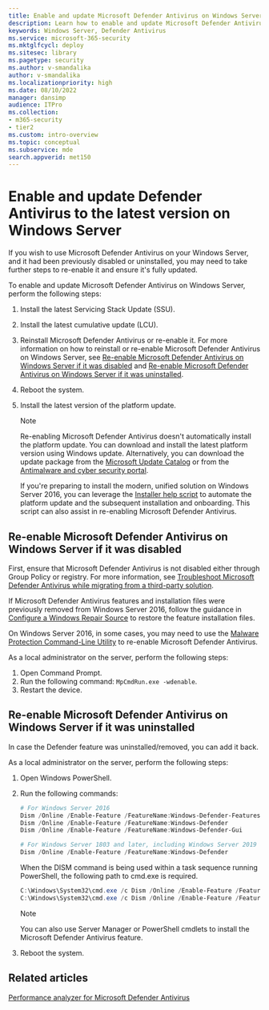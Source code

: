 ```yaml
---
title: Enable and update Microsoft Defender Antivirus on Windows Server
description: Learn how to enable and update Microsoft Defender Antivirus on Windows Server
keywords: Windows Server, Defender Antivirus
ms.service: microsoft-365-security
ms.mktglfcycl: deploy
ms.sitesec: library
ms.pagetype: security
ms.author: v-smandalika
author: v-smandalika
ms.localizationpriority: high
ms.date: 08/10/2022
manager: dansimp
audience: ITPro
ms.collection: 
- m365-security
- tier2
ms.custom: intro-overview
ms.topic: conceptual
ms.subservice: mde
search.appverid: met150
---
```


# Enable and update Defender Antivirus to the latest version on Windows Server

If you wish to use Microsoft Defender Antivirus on your Windows Server, and it had been previously disabled or uninstalled, you may need to take further steps to re-enable it and ensure it's fully updated.

To enable and update Microsoft Defender Antivirus on Windows Server, perform the following steps:

1. Install the latest Servicing Stack Update (SSU).
2. Install the latest cumulative update (LCU).
3. Reinstall Microsoft Defender Antivirus or re-enable it. For more information on how to reinstall or re-enable Microsoft Defender Antivirus on Windows Server, see [Re-enable Microsoft Defender Antivirus on Windows Server if it was disabled](#re-enable-microsoft-defender-antivirus-on-windows-server-if-it-was-disabled) and [Re-enable Microsoft Defender Antivirus on Windows Server if it was uninstalled](#re-enable-microsoft-defender-antivirus-on-windows-server-if-it-was-uninstalled).
4. Reboot the system.
5. Install the latest version of the platform update.

   > [!NOTE]
   > Re-enabling Microsoft Defender Antivirus doesn't automatically install the platform update. You can download and install the latest platform version using Windows update. Alternatively, you can download the update package from the [Microsoft Update Catalog](https://www.catalog.update.microsoft.com/Search.aspx?q=KB4052623) or from the [Antimalware and cyber security portal](https://go.microsoft.com/fwlink/?linkid=870379&arch=x64).
   >  
   > If you're preparing to install the modern, unified solution on Windows Server 2016, you can leverage the [Installer help script](https://github.com/microsoft/mdefordownlevelserver/blob/main/Install.ps1) to automate the platform update and the subsequent installation and onboarding. This script can also assist in re-enabling Microsoft Defender Antivirus.

## Re-enable Microsoft Defender Antivirus on Windows Server if it was disabled

First, ensure that Microsoft Defender Antivirus is not disabled either through Group Policy or registry. For more information, see [Troubleshoot Microsoft Defender Antivirus while migrating from a third-party solution](/microsoft-365/security/defender-endpoint/troubleshoot-microsoft-defender-antivirus-when-migrating).

If Microsoft Defender Antivirus features and installation files were previously removed from Windows Server 2016, follow the guidance in [Configure a Windows Repair Source](/windows-hardware/manufacture/desktop/configure-a-windows-repair-source) to restore the feature installation files.

On Windows Server 2016, in some cases, you may need to use the [Malware Protection Command-Line Utility](command-line-arguments-microsoft-defender-antivirus.md) to re-enable Microsoft Defender Antivirus.

As a local administrator on the server, perform the following steps:

1. Open Command Prompt.
2. Run the following command:
   `MpCmdRun.exe -wdenable`.
3. Restart the device.

## Re-enable Microsoft Defender Antivirus on Windows Server if it was uninstalled

In case the Defender feature was uninstalled/removed, you can add it back.

As a local administrator on the server, perform the following steps:

1. Open Windows PowerShell.

2. Run the following commands:

   ```powershell
   # For Windows Server 2016
   Dism /Online /Enable-Feature /FeatureName:Windows-Defender-Features
   Dism /Online /Enable-Feature /FeatureName:Windows-Defender
   Dism /Online /Enable-Feature /FeatureName:Windows-Defender-Gui
   
   # For Windows Server 1803 and later, including Windows Server 2019 and 2022
   Dism /Online /Enable-Feature /FeatureName:Windows-Defender
   ```

   When the DISM command is being used within a task sequence running PowerShell, the following path to cmd.exe is required.
   
   ```powershell
   C:\Windows\System32\cmd.exe /c Dism /Online /Enable-Feature /FeatureName:Windows-Defender-Features
   C:\Windows\System32\cmd.exe /c Dism /Online /Enable-Feature /FeatureName:Windows-Defender
   ```

   > [!NOTE]
   > You can also use Server Manager or PowerShell cmdlets to install the Microsoft Defender Antivirus feature.

3. Reboot the system.

## Related articles

[Performance analyzer for Microsoft Defender Antivirus](tune-performance-defender-antivirus.md)
